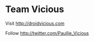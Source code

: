 Team Vicious
===========

Visit http://droidvicious.com

Follow http://twitter.com/Paullie_Vicious 



